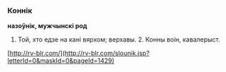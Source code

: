 ### Коннік
**назоўнік, мужчынскі род**

1. Той, хто едзе на кані вярхом; верхавы. 2. Конны воін, кавалерыст.

<a rel="author">[http://rv-blr.com/](http://rv-blr.com/slounik.jsp?letterId=0&maskId=0&pageId=1429)</a>
